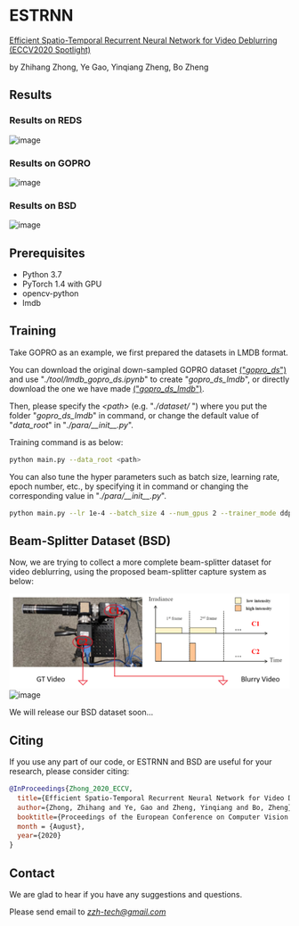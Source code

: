 # ESTRNN
[Efficient Spatio-Temporal Recurrent Neural Network for Video Deblurring (ECCV2020 Spotlight)](https://github.com/zzh-tech/ESTRNN/)  

by Zhihang Zhong, Ye Gao, Yinqiang Zheng, Bo Zheng


## Results
### Results on REDS
![image](./imgs/reds.gif)


### Results on GOPRO
![image](./imgs/gopro.gif)


### Results on BSD
![image](./imgs/bsd.gif)


## Prerequisites
- Python 3.7
- PyTorch 1.4 with GPU
- opencv-python
- lmdb


## Training
Take GOPRO as an example, we first prepared the datasets in LMDB format.  

You can download the original down-sampled GOPRO dataset [("*gopro_ds*")](https://drive.google.com/file/d/1vZutfe4pjm9anDtdJPc1f3mu62pDtXt_/view?usp=sharing) and use "*./tool/lmdb_gopro_ds.ipynb*" to create "*gopro_ds_lmdb*", or directly download the one we have made  [("*gopro_ds_lmdb*")](https://drive.google.com/drive/folders/1oWn-noXnO5xpbud8nknmpITvBZ6PZoIE?usp=sharing).

Then, please specify the *\<path\>* (e.g. "*./dataset/* ") where you put the folder "*gopro_ds_lmdb*" in command, or change the default value of "*data_root*" in "*./para/\_\_init\_\_.py*".

Training command is as below:

```bash
python main.py --data_root <path>
```

You can also tune the hyper parameters such as batch size, learning rate, epoch number, etc., by specifying it in command or changing the corresponding value in "*./para/\_\_init\_\_.py*".   
```bash
python main.py --lr 1e-4 --batch_size 4 --num_gpus 2 --trainer_mode ddp
```


## Beam-Splitter Dataset (BSD)
Now, we are trying to collect a more complete beam-splitter dataset for video deblurring, using the proposed beam-splitter capture system as below:  

![image](./imgs/bsd_system.png)
![image](./imgs/bsd_demo.gif)


We will release our BSD dataset soon...

## Citing
If you use any part of our code, or ESTRNN and BSD are useful for your research, please consider citing:

```bibtex
@InProceedings{Zhong_2020_ECCV,
  title={Efficient Spatio-Temporal Recurrent Neural Network for Video Deblurring},
  author={Zhong, Zhihang and Ye, Gao and Zheng, Yinqiang and Bo, Zheng},
  booktitle={Proceedings of the European Conference on Computer Vision (ECCV)},
  month = {August},
  year={2020}
}
```

## Contact
We are glad to hear if you have any suggestions and questions.  

Please send email to *zzh-tech@gmail.com*
